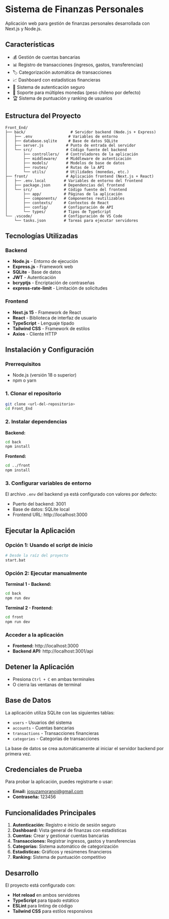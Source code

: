 # Sistema de Finanzas Personales

Aplicación web para gestión de finanzas personales desarrollada con Next.js y Node.js.

## Características

- 💰 Gestión de cuentas bancarias
- 📊 Registro de transacciones (ingresos, gastos, transferencias)
- 🏷️ Categorización automática de transacciones
- 📈 Dashboard con estadísticas financieras
- 🔐 Sistema de autenticación seguro
- 💱 Soporte para múltiples monedas (peso chileno por defecto)
- 🏆 Sistema de puntuación y ranking de usuarios

## Estructura del Proyecto

```
Front_End/
├── back/                    # Servidor backend (Node.js + Express)
│   ├── .env                # Variables de entorno
│   ├── database.sqlite     # Base de datos SQLite
│   ├── server.js          # Punto de entrada del servidor
│   └── src/               # Código fuente del backend
│       ├── controllers/   # Controladores de la aplicación
│       ├── middleware/    # Middleware de autenticación
│       ├── models/        # Modelos de base de datos
│       ├── routes/        # Rutas de la API
│       └── utils/         # Utilidades (monedas, etc.)
├── front/                 # Aplicación frontend (Next.js + React)
│   ├── .env.local        # Variables de entorno del frontend
│   ├── package.json      # Dependencias del frontend
│   └── src/              # Código fuente del frontend
│       ├── app/          # Páginas de la aplicación
│       ├── components/   # Componentes reutilizables
│       ├── contexts/     # Contextos de React
│       ├── config/       # Configuración de API
│       └── types/        # Tipos de TypeScript
└── .vscode/              # Configuración de VS Code
    └── tasks.json        # Tareas para ejecutar servidores
```

## Tecnologías Utilizadas

### Backend
- **Node.js** - Entorno de ejecución
- **Express.js** - Framework web
- **SQLite** - Base de datos
- **JWT** - Autenticación
- **bcryptjs** - Encriptación de contraseñas
- **express-rate-limit** - Limitación de solicitudes

### Frontend
- **Next.js 15** - Framework de React
- **React** - Biblioteca de interfaz de usuario
- **TypeScript** - Lenguaje tipado
- **Tailwind CSS** - Framework de estilos
- **Axios** - Cliente HTTP

## Instalación y Configuración

### Prerrequisitos
- Node.js (versión 18 o superior)
- npm o yarn

### 1. Clonar el repositorio
```bash
git clone <url-del-repositorio>
cd Front_End
```

### 2. Instalar dependencias

**Backend:**
```bash
cd back
npm install
```

**Frontend:**
```bash
cd ../front
npm install
```

### 3. Configurar variables de entorno

El archivo `.env` del backend ya está configurado con valores por defecto:
- Puerto del backend: 3001
- Base de datos: SQLite local
- Frontend URL: http://localhost:3000

## Ejecutar la Aplicación

### Opción 1: Usando el script de inicio
```bash
# Desde la raíz del proyecto
start.bat
```

### Opción 2: Ejecutar manualmente

**Terminal 1 - Backend:**
```bash
cd back
npm run dev
```

**Terminal 2 - Frontend:**
```bash
cd front
npm run dev
```

### Acceder a la aplicación
- **Frontend:** http://localhost:3000
- **Backend API:** http://localhost:3001/api

## Detener la Aplicación

- Presiona `Ctrl + C` en ambas terminales
- O cierra las ventanas de terminal

## Base de Datos

La aplicación utiliza SQLite con las siguientes tablas:
- `users` - Usuarios del sistema
- `accounts` - Cuentas bancarias
- `transactions` - Transacciones financieras  
- `categories` - Categorías de transacciones

La base de datos se crea automáticamente al iniciar el servidor backend por primera vez.

## Credenciales de Prueba

Para probar la aplicación, puedes registrarte o usar:
- **Email:** josuzamoranoi@gmail.com
- **Contraseña:** 123456

## Funcionalidades Principales

1. **Autenticación:** Registro e inicio de sesión seguro
2. **Dashboard:** Vista general de finanzas con estadísticas
3. **Cuentas:** Crear y gestionar cuentas bancarias
4. **Transacciones:** Registrar ingresos, gastos y transferencias
5. **Categorías:** Sistema automático de categorización
6. **Estadísticas:** Gráficos y resúmenes financieros
7. **Ranking:** Sistema de puntuación competitivo

## Desarrollo

El proyecto está configurado con:
- **Hot reload** en ambos servidores
- **TypeScript** para tipado estático
- **ESLint** para linting de código
- **Tailwind CSS** para estilos responsivos

